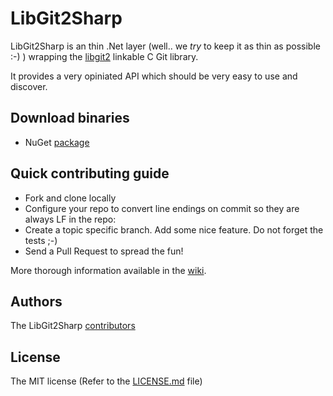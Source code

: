 # LibGit2Sharp

LibGit2Sharp is an thin .Net layer (well.. we _try_ to keep it as thin as possible :-) ) wrapping the [libgit2](http://libgit2.github.com/) linkable C Git library.

It provides a very opiniated API which should be very easy to use and discover.

## Download binaries

 - NuGet [package](http://nuget.org/List/Packages/LibGit2Sharp)

## Quick contributing guide

 - Fork and clone locally
 - Configure your repo to convert line endings on commit so they are always LF in the repo:
 - Create a topic specific branch. Add some nice feature. Do not forget the tests ;-)
 - Send a Pull Request to spread the fun!

More thorough information available in the [wiki](https://github.com/libgit2/libgit2sharp/wiki).

## Authors

The LibGit2Sharp [contributors](https://github.com/libgit2/libgit2sharp/contributors)

## License

The MIT license (Refer to the [LICENSE.md](https://github.com/libgit2/libgit2sharp/blob/master/LICENSE.md) file)